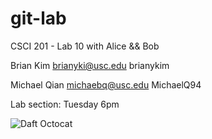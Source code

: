 git-lab
=======

CSCI 201 - Lab 10 with Alice &amp;&amp; Bob

Brian Kim
brianyki@usc.edu
brianykim

Michael Qian
michaebq@usc.edu
MichaelQ94

Lab section: Tuesday 6pm

![Daft Octocat](http://octodex.github.com/daftpunktocat-guy/)